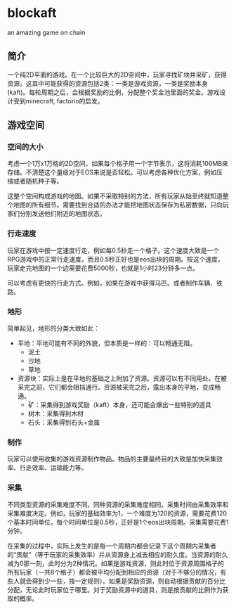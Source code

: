 # blockaft
an amazing game on chain



## 简介
一个纯2D平面的游戏。在一个比较巨大的2D空间中，玩家寻找矿块并采矿，获得资源。这其中可能获得的资源包括2类：一类是游戏资源，一类是奖励本身(kaft)。每轮周期之后，会根据奖励的比例，分配整个奖金池里面的奖金。游戏设计受到minecraft, factorio的启发。

## 游戏空间

### 空间的大小
考虑一个1万x1万格的2D空间，如果每个格子用一个字节表示，这将消耗100MB来存储。不清楚这个量级对于EOS来说是否轻松。可以考虑各种优化方案，例如压缩或者随机种子等。

这整个空间构成游戏的地图。如果不采取特别的方法，所有玩家从始至终就知道整个地图的所有细节。需要找到合适的办法才能把地图状态保存为私密数据，只向玩家们分别发送他们附近的地图状态。

### 行走速度
玩家在游戏中按一定速度行走，例如每0.5秒走一个格子。这个速度大致是一个RPG游戏中的正常行走速度，而且0.5秒正好也是eos出块的周期。按这个速度，玩家走完地图的一个边需要花费5000秒，也就是1小时23分钟多一点。

可以考虑有更快的行走方式。例如，如果在游戏中获得马匹。或者制作车辆、铁路。

### 地形
简单起见，地形的分类大致如此：
- 平地：平地可能有不同的外貌，但本质是一样的：可以畅通无阻。
    - 泥土
    - 沙地
    - 草地
- 资源块：实际上是在平地的基础之上附加了资源。资源可以有不同用处。在被采完之前，它们都会阻挡通行。资源被采完之后，露出本身的平地，变成畅通。
    - 矿：采集得到游戏奖励（kaft）本身，还可能会爆出一些特别的道具
    - 树木：采集得到木材
    - 石头：采集得到石头+金属

### 制作
玩家可以使用收集的游戏资源制作物品。物品的主要最终目的大致是加快采集效率、行走效率、运输能力等。

### 采集
不同类型资源的采集难度不同，同种资源的采集难度相同。采集时间由采集效率和采集难度决定。例如，玩家的基础效率为1，一个难度为120的资源，需要花费120个基本时间单位。每个时间单位是0.5秒，正好是1个eos出块周期。采集需要花费1分钟。

在采集的过程中，实际上发生的是每一个周期内都会记录下这个周期内采集者的“贡献”（等于玩家的采集效率）并从资源身上减去相应的耐久度。当资源的耐久减为0那一刻，此时分为2种情况。如果是游戏资源，则此时位于资源周围格子的所有玩家（一共8个格子）都会被平均分配到相应的资源（对于不够分的情况，有些人就会得到少一些，按一定规则）。如果是奖励资源，则自动根据贡献的百分比分配，无论此时玩家位于哪里。对于奖励资源中的道具，则是按贡献的比例作为获取的概率。



